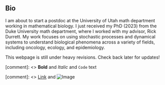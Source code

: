 ## Bio

I am about to start a postdoc at the University of Utah math department working in mathematical biology. I just received my PhD (2023) from the Duke University math department, where I worked with my advisor, Rick Durrett. My work focuses on using stochastic processes and dynamical systems to understand biological phenomena across a variety of fields, including oncology, ecology, and epidemiology. 

This webpage is still under heavy revisions. Check back later for updates!


[comment]: <> **Bold** and _Italic_ and `Code` text

[comment]: <> [Link](url) and ![Image](src)
